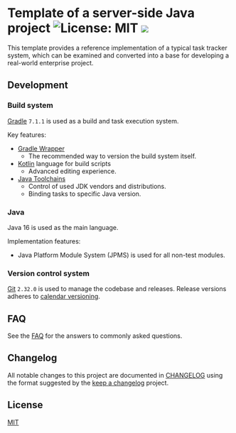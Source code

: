# Template of a server-side Java project ![License: MIT](https://img.shields.io/github/license/iyankovsky/java-server-template) ![](https://github.com/iyankovsky/java-server-template/workflows/Build/badge.svg)

This template provides a reference implementation of a typical task tracker system,
which can be examined and converted into a base for developing a real-world enterprise project.

## Development

### Build system
[Gradle] `7.1.1` is used as a build and task execution system.

Key features:
* [Gradle Wrapper]
  * The recommended way to version the build system itself.
* [Kotlin] language for build scripts
  * Advanced editing experience.
* [Java Toolchains]
  * Control of used JDK vendors and distributions.
  * Binding tasks to specific Java version.

### Java
Java 16 is used as the main language.

Implementation features:
* Java Platform Module System (JPMS) is used for all non-test modules.

### Version control system
[Git] `2.32.0` is used to manage the codebase and releases. Release versions adheres to [calendar versioning].

## FAQ
See the [FAQ](documentation/faq.md) for the answers to commonly asked questions.

## Changelog
All notable changes to this project are documented in [CHANGELOG](CHANGELOG.md) using the format suggested by the [keep a changelog] project.

## License
[MIT]

[Gradle]: https://gradle.org
[Gradle Wrapper]: https://docs.gradle.org/current/userguide/gradle_wrapper.html
[Kotlin]: https://gradle.org/kotlin
[Git]: https://git-scm.com
[calendar versioning]: https://calver.org
[keep a changelog]: https://keepachangelog.com/en/1.0.0
[Java Toolchains]: https://blog.gradle.org/java-toolchains
[MIT]: https://choosealicense.com/licenses/mit
